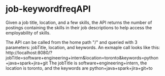 # job-keywordfreqAPI
Given a job title, location, and a few skills, the API returns the number of postings containing the skills in their job descriptions to help access the employability of skills. 

The API can be called from the home path "/" and queried with 3 parameters: jobTitle, location, and keywords. An exmaple call looks like this:
http://localhost:8080/?jobTitle=software+engineering+intern&location=toronto&keywords=python+java+spark+jira+git
The jobTitle is software+engineering+intern, the location is toronto, and the keywords are python+java+spark+jira+git+to
